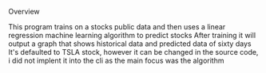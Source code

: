 Overview

This program trains on a stocks public data and then uses a linear regression machine learning algorithm to predict stocks
After training it will output a graph that shows historical data and predicted data of sixty days
It's defaulted to TSLA stock, however it can be changed in the source code, i did not implent it into the cli as the main focus was the algorithm

